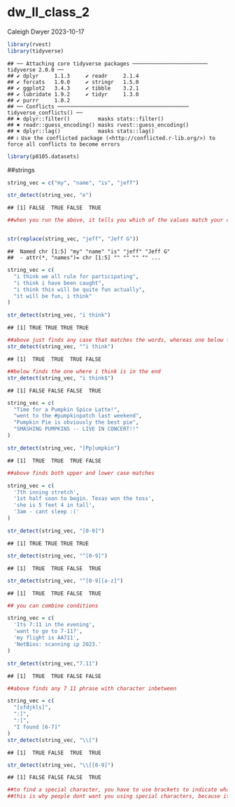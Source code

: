 dw_II_class_2
================
Caleigh Dwyer
2023-10-17

``` r
library(rvest)
library(tidyverse)
```

    ## ── Attaching core tidyverse packages ──────────────────────── tidyverse 2.0.0 ──
    ## ✔ dplyr     1.1.3     ✔ readr     2.1.4
    ## ✔ forcats   1.0.0     ✔ stringr   1.5.0
    ## ✔ ggplot2   3.4.3     ✔ tibble    3.2.1
    ## ✔ lubridate 1.9.2     ✔ tidyr     1.3.0
    ## ✔ purrr     1.0.2     
    ## ── Conflicts ────────────────────────────────────────── tidyverse_conflicts() ──
    ## ✖ dplyr::filter()         masks stats::filter()
    ## ✖ readr::guess_encoding() masks rvest::guess_encoding()
    ## ✖ dplyr::lag()            masks stats::lag()
    ## ℹ Use the conflicted package (<http://conflicted.r-lib.org/>) to force all conflicts to become errors

``` r
library(p8105.datasets)
```

\##strings

``` r
string_vec = c("my", "name", "is", "jeff")

str_detect(string_vec, "e")
```

    ## [1] FALSE  TRUE FALSE  TRUE

``` r
##when you run the above, it tells you which of the values match your condition! You can use along with filter to find observations you want to get rid of


str(replace(string_vec, "jeff", "Jeff G"))
```

    ##  Named chr [1:5] "my" "name" "is" "jeff" "Jeff G"
    ##  - attr(*, "names")= chr [1:5] "" "" "" "" ...

``` r
string_vec = c(
  "i think we all rule for participating",
  "i think i have been caught",
  "i think this will be quite fun actually",
  "it will be fun, i think"
)

str_detect(string_vec, "i think")
```

    ## [1] TRUE TRUE TRUE TRUE

``` r
##above just finds any case that matches the words, whereas one below finds any case that starts with the match
str_detect(string_vec, "^i think")
```

    ## [1]  TRUE  TRUE  TRUE FALSE

``` r
##below finds the one where i think is in the end
str_detect(string_vec, "i think$")
```

    ## [1] FALSE FALSE FALSE  TRUE

``` r
string_vec = c(
  "Time for a Pumpkin Spice Latte!",
  "went to the #pumpkinpatch last weekend",
  "Pumpkin Pie is obviously the best pie",
  "SMASHING PUMPKINS -- LIVE IN CONCERT!!"
)

str_detect(string_vec, "[Pp]umpkin")
```

    ## [1]  TRUE  TRUE  TRUE FALSE

``` r
##above finds both upper and lower case matches
```

``` r
string_vec = c(
  '7th inning stretch',
  '1st half soon to begin. Texas won the toss',
  'she is 5 feet 4 in tall',
  '3am - cant sleep :('
)

str_detect(string_vec, "[0-9]")
```

    ## [1] TRUE TRUE TRUE TRUE

``` r
str_detect(string_vec, "^[0-9]")
```

    ## [1]  TRUE  TRUE FALSE  TRUE

``` r
str_detect(string_vec, "^[0-9][a-z]")
```

    ## [1]  TRUE  TRUE FALSE  TRUE

``` r
## you can combine conditions
```

``` r
string_vec = c(
  'Its 7:11 in the evening',
  'want to go to 7-11?',
  'my flight is AA711',
  'NetBios: scanning ip 2023.'
)

str_detect(string_vec,"7.11")
```

    ## [1]  TRUE  TRUE FALSE FALSE

``` r
##above finds any 7 11 phrase with character inbetween
```

``` r
string_vec = c(
  "[sfdjkls]",
  ":]",
  ":[",
  "I found [6-7]"
)
str_detect(string_vec, "\\[")
```

    ## [1]  TRUE FALSE  TRUE  TRUE

``` r
str_detect(string_vec, "\\[[0-9]")
```

    ## [1] FALSE FALSE FALSE  TRUE

``` r
##to find a special character, you have to use brackets to indicate what you're looking for, because otherwise str detect will interpret it functionally
##this is why people dont want you using special characters, because it's hard to detect
```
